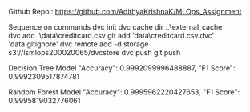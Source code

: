 Github Repo : https://github.com/AdithyaKrishnaK/MLOps_Assignment

Sequence on commands
dvc init
dvc cache dir ..\external_cache\
dvc add .\data\creditcard.csv
git add 'data\creditcard.csv.dvc' 'data\.gitignore'
dvc remote add -d storage s3://lsmlops200020065/dvcstore
dvc push
git push

Decision Tree Model
"Accuracy": 0.9992099996488887,
"F1 Score": 0.9992309517874781

Random Forest Model
"Accuracy": 0.9995962220427653,
"F1 Score": 0.9995819032776061